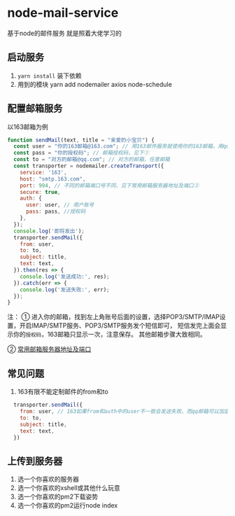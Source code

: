 # node-mail-service
基于node的邮件服务
就是照着大佬学习的

## 启动服务
1. `yarn install` 装下依赖
2. 用到的模块 yarn add nodemailer axios node-schedule 
## 配置邮箱服务

以163邮箱为例
```js
function sendMail(text, title = "亲爱的小宝贝") {
  const user = "你的163邮箱@163.com"; // 用163邮件服务就使用你的163邮箱，用qq邮件服务就用qq邮箱
  const pass = "你的授权码"; // 邮箱授权码，见下①
  const to = "对方的邮箱@qq.com"; // 对方的邮箱，任意邮箱
  const transporter = nodemailer.createTransport({
    service: '163',
    host: "smtp.163.com",
    port: 994, // 不同的邮箱端口号不同，见下常用邮箱服务器地址及端口②
    secure: true,
    auth: {
      user: user, // 用户账号
      pass: pass, //授权码
    },
  });
  console.log('即将发出');
  transporter.sendMail({
    from: user,
    to: to,
    subject: title,
    text: text,
  }).then(res => {
    console.log('发送成功:', res);
  }).catch(err => {
    console.log('发送失败:', err);
  });
}
```
注：
① 进入你的邮箱，找到左上角账号后面的设置，选择POP3/SMTP/IMAP设置，开启IMAP/SMTP服务、POP3/SMTP服务发个短信即可，
短信发完上面会显示你的`授权码`，163邮箱只显示一次，注意保存。
  其他邮箱步骤大致相同。

② [常用邮箱服务器地址及端口](https://wenku.baidu.com/view/c42dc4e8f4335a8102d276a20029bd64783e62c1.html)

## 常见问题

1. 163有限不能定制邮件的from和to
```js
  transporter.sendMail({
    from: user, // 163如果from和auth中的user不一致会发送失败，而qq邮箱可以加定制话语`你的爱人${user}`
    to: to,
    subject: title,
    text: text,
  })
```

## 上传到服务器
1. 选一个你喜欢的服务器
2. 选一个你喜欢的xshell或其他什么玩意
3. 选一个你喜欢的pm2下载姿势
4. 选一个你喜欢的pm2运行node index